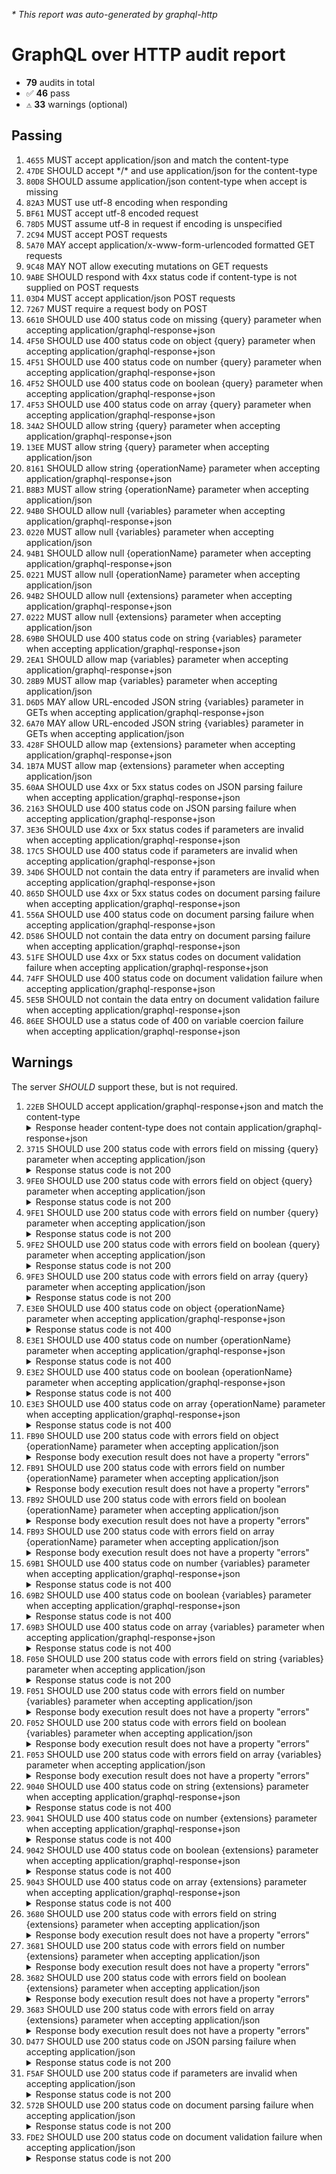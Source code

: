 <i>* This report was auto-generated by graphql-http</i>

<h1>GraphQL over HTTP audit report</h1>

<ul>
<li><b>79</b> audits in total</li>
<li><span style="font-family: monospace">✅</span> <b>46</b> pass</li>
<li><span style="font-family: monospace">⚠️</span> <b>33</b> warnings (optional)</li>
</ul>

<h2>Passing</h2>
<ol>
<li><code>4655</code> MUST accept application/json and match the content-type</li>
<li><code>47DE</code> SHOULD accept */* and use application/json for the content-type</li>
<li><code>80D8</code> SHOULD assume application/json content-type when accept is missing</li>
<li><code>82A3</code> MUST use utf-8 encoding when responding</li>
<li><code>BF61</code> MUST accept utf-8 encoded request</li>
<li><code>78D5</code> MUST assume utf-8 in request if encoding is unspecified</li>
<li><code>2C94</code> MUST accept POST requests</li>
<li><code>5A70</code> MAY accept application/x-www-form-urlencoded formatted GET requests</li>
<li><code>9C48</code> MAY NOT allow executing mutations on GET requests</li>
<li><code>9ABE</code> SHOULD respond with 4xx status code if content-type is not supplied on POST requests</li>
<li><code>03D4</code> MUST accept application/json POST requests</li>
<li><code>7267</code> MUST require a request body on POST</li>
<li><code>6610</code> SHOULD use 400 status code on missing {query} parameter when accepting application/graphql-response+json</li>
<li><code>4F50</code> SHOULD use 400 status code on object {query} parameter when accepting application/graphql-response+json</li>
<li><code>4F51</code> SHOULD use 400 status code on number {query} parameter when accepting application/graphql-response+json</li>
<li><code>4F52</code> SHOULD use 400 status code on boolean {query} parameter when accepting application/graphql-response+json</li>
<li><code>4F53</code> SHOULD use 400 status code on array {query} parameter when accepting application/graphql-response+json</li>
<li><code>34A2</code> SHOULD allow string {query} parameter when accepting application/graphql-response+json</li>
<li><code>13EE</code> MUST allow string {query} parameter when accepting application/json</li>
<li><code>8161</code> SHOULD allow string {operationName} parameter when accepting application/graphql-response+json</li>
<li><code>B8B3</code> MUST allow string {operationName} parameter when accepting application/json</li>
<li><code>94B0</code> SHOULD allow null {variables} parameter when accepting application/graphql-response+json</li>
<li><code>0220</code> MUST allow null {variables} parameter when accepting application/json</li>
<li><code>94B1</code> SHOULD allow null {operationName} parameter when accepting application/graphql-response+json</li>
<li><code>0221</code> MUST allow null {operationName} parameter when accepting application/json</li>
<li><code>94B2</code> SHOULD allow null {extensions} parameter when accepting application/graphql-response+json</li>
<li><code>0222</code> MUST allow null {extensions} parameter when accepting application/json</li>
<li><code>69B0</code> SHOULD use 400 status code on string {variables} parameter when accepting application/graphql-response+json</li>
<li><code>2EA1</code> SHOULD allow map {variables} parameter when accepting application/graphql-response+json</li>
<li><code>28B9</code> MUST allow map {variables} parameter when accepting application/json</li>
<li><code>D6D5</code> MAY allow URL-encoded JSON string {variables} parameter in GETs when accepting application/graphql-response+json</li>
<li><code>6A70</code> MAY allow URL-encoded JSON string {variables} parameter in GETs when accepting application/json</li>
<li><code>428F</code> SHOULD allow map {extensions} parameter when accepting application/graphql-response+json</li>
<li><code>1B7A</code> MUST allow map {extensions} parameter when accepting application/json</li>
<li><code>60AA</code> SHOULD use 4xx or 5xx status codes on JSON parsing failure when accepting application/graphql-response+json</li>
<li><code>2163</code> SHOULD use 400 status code on JSON parsing failure when accepting application/graphql-response+json</li>
<li><code>3E36</code> SHOULD use 4xx or 5xx status codes if parameters are invalid when accepting application/graphql-response+json</li>
<li><code>17C5</code> SHOULD use 400 status code if parameters are invalid when accepting application/graphql-response+json</li>
<li><code>34D6</code> SHOULD not contain the data entry if parameters are invalid when accepting application/graphql-response+json</li>
<li><code>865D</code> SHOULD use 4xx or 5xx status codes on document parsing failure when accepting application/graphql-response+json</li>
<li><code>556A</code> SHOULD use 400 status code on document parsing failure when accepting application/graphql-response+json</li>
<li><code>D586</code> SHOULD not contain the data entry on document parsing failure when accepting application/graphql-response+json</li>
<li><code>51FE</code> SHOULD use 4xx or 5xx status codes on document validation failure when accepting application/graphql-response+json</li>
<li><code>74FF</code> SHOULD use 400 status code on document validation failure when accepting application/graphql-response+json</li>
<li><code>5E5B</code> SHOULD not contain the data entry on document validation failure when accepting application/graphql-response+json</li>
<li><code>86EE</code> SHOULD use a status code of 400 on variable coercion failure when accepting application/graphql-response+json</li>
</ol>

<h2>Warnings</h2>
The server <i>SHOULD</i> support these, but is not required.
<ol>
<li><code>22EB</code> SHOULD accept application/graphql-response+json and match the content-type
<details>
<summary>Response header content-type does not contain application/graphql-response+json</summary>
<pre><code class="lang-json">{
  "statusText": "OK",
  "status": 200,
  "headers": {
    "x-powered-by": "Express",
    "etag": "W/\"1f-yOwhVHjWKeagyuteVuktj+6mcMg\"",
    "date": "<timestamp>",
    "content-type": "application/json; charset=utf-8",
    "content-length": "31",
    "connection": "close"
  },
  "body": {
    "data": {
      "__typename": "Query"
    }
  }
}
</code></pre>
</details>
</li>
<li><code>3715</code> SHOULD use 200 status code with errors field on missing {query} parameter when accepting application/json
<details>
<summary>Response status code is not 200</summary>
<pre><code class="lang-json">{
  "statusText": "Bad Request",
  "status": 400,
  "headers": {
    "x-powered-by": "Express",
    "etag": "W/\"35-rkfaW07yp80JIwkYI6hoaXIO3bI\"",
    "date": "<timestamp>",
    "content-type": "application/json; charset=utf-8",
    "content-length": "53",
    "connection": "close"
  },
  "body": {
    "errors": [
      {
        "message": "Must provide query string."
      }
    ]
  }
}
</code></pre>
</details>
</li>
<li><code>9FE0</code> SHOULD use 200 status code with errors field on object {query} parameter when accepting application/json
<details>
<summary>Response status code is not 200</summary>
<pre><code class="lang-json">{
  "statusText": "Bad Request",
  "status": 400,
  "headers": {
    "x-powered-by": "Express",
    "etag": "W/\"35-rkfaW07yp80JIwkYI6hoaXIO3bI\"",
    "date": "<timestamp>",
    "content-type": "application/json; charset=utf-8",
    "content-length": "53",
    "connection": "close"
  },
  "body": {
    "errors": [
      {
        "message": "Must provide query string."
      }
    ]
  }
}
</code></pre>
</details>
</li>
<li><code>9FE1</code> SHOULD use 200 status code with errors field on number {query} parameter when accepting application/json
<details>
<summary>Response status code is not 200</summary>
<pre><code class="lang-json">{
  "statusText": "Bad Request",
  "status": 400,
  "headers": {
    "x-powered-by": "Express",
    "etag": "W/\"35-rkfaW07yp80JIwkYI6hoaXIO3bI\"",
    "date": "<timestamp>",
    "content-type": "application/json; charset=utf-8",
    "content-length": "53",
    "connection": "close"
  },
  "body": {
    "errors": [
      {
        "message": "Must provide query string."
      }
    ]
  }
}
</code></pre>
</details>
</li>
<li><code>9FE2</code> SHOULD use 200 status code with errors field on boolean {query} parameter when accepting application/json
<details>
<summary>Response status code is not 200</summary>
<pre><code class="lang-json">{
  "statusText": "Bad Request",
  "status": 400,
  "headers": {
    "x-powered-by": "Express",
    "etag": "W/\"35-rkfaW07yp80JIwkYI6hoaXIO3bI\"",
    "date": "<timestamp>",
    "content-type": "application/json; charset=utf-8",
    "content-length": "53",
    "connection": "close"
  },
  "body": {
    "errors": [
      {
        "message": "Must provide query string."
      }
    ]
  }
}
</code></pre>
</details>
</li>
<li><code>9FE3</code> SHOULD use 200 status code with errors field on array {query} parameter when accepting application/json
<details>
<summary>Response status code is not 200</summary>
<pre><code class="lang-json">{
  "statusText": "Bad Request",
  "status": 400,
  "headers": {
    "x-powered-by": "Express",
    "etag": "W/\"35-rkfaW07yp80JIwkYI6hoaXIO3bI\"",
    "date": "<timestamp>",
    "content-type": "application/json; charset=utf-8",
    "content-length": "53",
    "connection": "close"
  },
  "body": {
    "errors": [
      {
        "message": "Must provide query string."
      }
    ]
  }
}
</code></pre>
</details>
</li>
<li><code>E3E0</code> SHOULD use 400 status code on object {operationName} parameter when accepting application/graphql-response+json
<details>
<summary>Response status code is not 400</summary>
<pre><code class="lang-json">{
  "statusText": "OK",
  "status": 200,
  "headers": {
    "x-powered-by": "Express",
    "etag": "W/\"1f-yOwhVHjWKeagyuteVuktj+6mcMg\"",
    "date": "<timestamp>",
    "content-type": "application/json; charset=utf-8",
    "content-length": "31",
    "connection": "close"
  },
  "body": {
    "data": {
      "__typename": "Query"
    }
  }
}
</code></pre>
</details>
</li>
<li><code>E3E1</code> SHOULD use 400 status code on number {operationName} parameter when accepting application/graphql-response+json
<details>
<summary>Response status code is not 400</summary>
<pre><code class="lang-json">{
  "statusText": "OK",
  "status": 200,
  "headers": {
    "x-powered-by": "Express",
    "etag": "W/\"1f-yOwhVHjWKeagyuteVuktj+6mcMg\"",
    "date": "<timestamp>",
    "content-type": "application/json; charset=utf-8",
    "content-length": "31",
    "connection": "close"
  },
  "body": {
    "data": {
      "__typename": "Query"
    }
  }
}
</code></pre>
</details>
</li>
<li><code>E3E2</code> SHOULD use 400 status code on boolean {operationName} parameter when accepting application/graphql-response+json
<details>
<summary>Response status code is not 400</summary>
<pre><code class="lang-json">{
  "statusText": "OK",
  "status": 200,
  "headers": {
    "x-powered-by": "Express",
    "etag": "W/\"1f-yOwhVHjWKeagyuteVuktj+6mcMg\"",
    "date": "<timestamp>",
    "content-type": "application/json; charset=utf-8",
    "content-length": "31",
    "connection": "close"
  },
  "body": {
    "data": {
      "__typename": "Query"
    }
  }
}
</code></pre>
</details>
</li>
<li><code>E3E3</code> SHOULD use 400 status code on array {operationName} parameter when accepting application/graphql-response+json
<details>
<summary>Response status code is not 400</summary>
<pre><code class="lang-json">{
  "statusText": "OK",
  "status": 200,
  "headers": {
    "x-powered-by": "Express",
    "etag": "W/\"1f-yOwhVHjWKeagyuteVuktj+6mcMg\"",
    "date": "<timestamp>",
    "content-type": "application/json; charset=utf-8",
    "content-length": "31",
    "connection": "close"
  },
  "body": {
    "data": {
      "__typename": "Query"
    }
  }
}
</code></pre>
</details>
</li>
<li><code>FB90</code> SHOULD use 200 status code with errors field on object {operationName} parameter when accepting application/json
<details>
<summary>Response body execution result does not have a property "errors"</summary>
<pre><code class="lang-json">{
  "statusText": "OK",
  "status": 200,
  "headers": {
    "x-powered-by": "Express",
    "etag": "W/\"1f-yOwhVHjWKeagyuteVuktj+6mcMg\"",
    "date": "<timestamp>",
    "content-type": "application/json; charset=utf-8",
    "content-length": "31",
    "connection": "close"
  },
  "body": {
    "data": {
      "__typename": "Query"
    }
  }
}
</code></pre>
</details>
</li>
<li><code>FB91</code> SHOULD use 200 status code with errors field on number {operationName} parameter when accepting application/json
<details>
<summary>Response body execution result does not have a property "errors"</summary>
<pre><code class="lang-json">{
  "statusText": "OK",
  "status": 200,
  "headers": {
    "x-powered-by": "Express",
    "etag": "W/\"1f-yOwhVHjWKeagyuteVuktj+6mcMg\"",
    "date": "<timestamp>",
    "content-type": "application/json; charset=utf-8",
    "content-length": "31",
    "connection": "close"
  },
  "body": {
    "data": {
      "__typename": "Query"
    }
  }
}
</code></pre>
</details>
</li>
<li><code>FB92</code> SHOULD use 200 status code with errors field on boolean {operationName} parameter when accepting application/json
<details>
<summary>Response body execution result does not have a property "errors"</summary>
<pre><code class="lang-json">{
  "statusText": "OK",
  "status": 200,
  "headers": {
    "x-powered-by": "Express",
    "etag": "W/\"1f-yOwhVHjWKeagyuteVuktj+6mcMg\"",
    "date": "<timestamp>",
    "content-type": "application/json; charset=utf-8",
    "content-length": "31",
    "connection": "close"
  },
  "body": {
    "data": {
      "__typename": "Query"
    }
  }
}
</code></pre>
</details>
</li>
<li><code>FB93</code> SHOULD use 200 status code with errors field on array {operationName} parameter when accepting application/json
<details>
<summary>Response body execution result does not have a property "errors"</summary>
<pre><code class="lang-json">{
  "statusText": "OK",
  "status": 200,
  "headers": {
    "x-powered-by": "Express",
    "etag": "W/\"1f-yOwhVHjWKeagyuteVuktj+6mcMg\"",
    "date": "<timestamp>",
    "content-type": "application/json; charset=utf-8",
    "content-length": "31",
    "connection": "close"
  },
  "body": {
    "data": {
      "__typename": "Query"
    }
  }
}
</code></pre>
</details>
</li>
<li><code>69B1</code> SHOULD use 400 status code on number {variables} parameter when accepting application/graphql-response+json
<details>
<summary>Response status code is not 400</summary>
<pre><code class="lang-json">{
  "statusText": "OK",
  "status": 200,
  "headers": {
    "x-powered-by": "Express",
    "etag": "W/\"1f-yOwhVHjWKeagyuteVuktj+6mcMg\"",
    "date": "<timestamp>",
    "content-type": "application/json; charset=utf-8",
    "content-length": "31",
    "connection": "close"
  },
  "body": {
    "data": {
      "__typename": "Query"
    }
  }
}
</code></pre>
</details>
</li>
<li><code>69B2</code> SHOULD use 400 status code on boolean {variables} parameter when accepting application/graphql-response+json
<details>
<summary>Response status code is not 400</summary>
<pre><code class="lang-json">{
  "statusText": "OK",
  "status": 200,
  "headers": {
    "x-powered-by": "Express",
    "etag": "W/\"1f-yOwhVHjWKeagyuteVuktj+6mcMg\"",
    "date": "<timestamp>",
    "content-type": "application/json; charset=utf-8",
    "content-length": "31",
    "connection": "close"
  },
  "body": {
    "data": {
      "__typename": "Query"
    }
  }
}
</code></pre>
</details>
</li>
<li><code>69B3</code> SHOULD use 400 status code on array {variables} parameter when accepting application/graphql-response+json
<details>
<summary>Response status code is not 400</summary>
<pre><code class="lang-json">{
  "statusText": "OK",
  "status": 200,
  "headers": {
    "x-powered-by": "Express",
    "etag": "W/\"1f-yOwhVHjWKeagyuteVuktj+6mcMg\"",
    "date": "<timestamp>",
    "content-type": "application/json; charset=utf-8",
    "content-length": "31",
    "connection": "close"
  },
  "body": {
    "data": {
      "__typename": "Query"
    }
  }
}
</code></pre>
</details>
</li>
<li><code>F050</code> SHOULD use 200 status code with errors field on string {variables} parameter when accepting application/json
<details>
<summary>Response status code is not 200</summary>
<pre><code class="lang-json">{
  "statusText": "Bad Request",
  "status": 400,
  "headers": {
    "x-powered-by": "Express",
    "etag": "W/\"36-+LiPix1LCLv9gfzrc5wfPL4GHbM\"",
    "date": "<timestamp>",
    "content-type": "application/json; charset=utf-8",
    "content-length": "54",
    "connection": "close"
  },
  "body": {
    "errors": [
      {
        "message": "Variables are invalid JSON."
      }
    ]
  }
}
</code></pre>
</details>
</li>
<li><code>F051</code> SHOULD use 200 status code with errors field on number {variables} parameter when accepting application/json
<details>
<summary>Response body execution result does not have a property "errors"</summary>
<pre><code class="lang-json">{
  "statusText": "OK",
  "status": 200,
  "headers": {
    "x-powered-by": "Express",
    "etag": "W/\"1f-yOwhVHjWKeagyuteVuktj+6mcMg\"",
    "date": "<timestamp>",
    "content-type": "application/json; charset=utf-8",
    "content-length": "31",
    "connection": "close"
  },
  "body": {
    "data": {
      "__typename": "Query"
    }
  }
}
</code></pre>
</details>
</li>
<li><code>F052</code> SHOULD use 200 status code with errors field on boolean {variables} parameter when accepting application/json
<details>
<summary>Response body execution result does not have a property "errors"</summary>
<pre><code class="lang-json">{
  "statusText": "OK",
  "status": 200,
  "headers": {
    "x-powered-by": "Express",
    "etag": "W/\"1f-yOwhVHjWKeagyuteVuktj+6mcMg\"",
    "date": "<timestamp>",
    "content-type": "application/json; charset=utf-8",
    "content-length": "31",
    "connection": "close"
  },
  "body": {
    "data": {
      "__typename": "Query"
    }
  }
}
</code></pre>
</details>
</li>
<li><code>F053</code> SHOULD use 200 status code with errors field on array {variables} parameter when accepting application/json
<details>
<summary>Response body execution result does not have a property "errors"</summary>
<pre><code class="lang-json">{
  "statusText": "OK",
  "status": 200,
  "headers": {
    "x-powered-by": "Express",
    "etag": "W/\"1f-yOwhVHjWKeagyuteVuktj+6mcMg\"",
    "date": "<timestamp>",
    "content-type": "application/json; charset=utf-8",
    "content-length": "31",
    "connection": "close"
  },
  "body": {
    "data": {
      "__typename": "Query"
    }
  }
}
</code></pre>
</details>
</li>
<li><code>9040</code> SHOULD use 400 status code on string {extensions} parameter when accepting application/graphql-response+json
<details>
<summary>Response status code is not 400</summary>
<pre><code class="lang-json">{
  "statusText": "OK",
  "status": 200,
  "headers": {
    "x-powered-by": "Express",
    "etag": "W/\"1f-yOwhVHjWKeagyuteVuktj+6mcMg\"",
    "date": "<timestamp>",
    "content-type": "application/json; charset=utf-8",
    "content-length": "31",
    "connection": "close"
  },
  "body": {
    "data": {
      "__typename": "Query"
    }
  }
}
</code></pre>
</details>
</li>
<li><code>9041</code> SHOULD use 400 status code on number {extensions} parameter when accepting application/graphql-response+json
<details>
<summary>Response status code is not 400</summary>
<pre><code class="lang-json">{
  "statusText": "OK",
  "status": 200,
  "headers": {
    "x-powered-by": "Express",
    "etag": "W/\"1f-yOwhVHjWKeagyuteVuktj+6mcMg\"",
    "date": "<timestamp>",
    "content-type": "application/json; charset=utf-8",
    "content-length": "31",
    "connection": "close"
  },
  "body": {
    "data": {
      "__typename": "Query"
    }
  }
}
</code></pre>
</details>
</li>
<li><code>9042</code> SHOULD use 400 status code on boolean {extensions} parameter when accepting application/graphql-response+json
<details>
<summary>Response status code is not 400</summary>
<pre><code class="lang-json">{
  "statusText": "OK",
  "status": 200,
  "headers": {
    "x-powered-by": "Express",
    "etag": "W/\"1f-yOwhVHjWKeagyuteVuktj+6mcMg\"",
    "date": "<timestamp>",
    "content-type": "application/json; charset=utf-8",
    "content-length": "31",
    "connection": "close"
  },
  "body": {
    "data": {
      "__typename": "Query"
    }
  }
}
</code></pre>
</details>
</li>
<li><code>9043</code> SHOULD use 400 status code on array {extensions} parameter when accepting application/graphql-response+json
<details>
<summary>Response status code is not 400</summary>
<pre><code class="lang-json">{
  "statusText": "OK",
  "status": 200,
  "headers": {
    "x-powered-by": "Express",
    "etag": "W/\"1f-yOwhVHjWKeagyuteVuktj+6mcMg\"",
    "date": "<timestamp>",
    "content-type": "application/json; charset=utf-8",
    "content-length": "31",
    "connection": "close"
  },
  "body": {
    "data": {
      "__typename": "Query"
    }
  }
}
</code></pre>
</details>
</li>
<li><code>3680</code> SHOULD use 200 status code with errors field on string {extensions} parameter when accepting application/json
<details>
<summary>Response body execution result does not have a property "errors"</summary>
<pre><code class="lang-json">{
  "statusText": "OK",
  "status": 200,
  "headers": {
    "x-powered-by": "Express",
    "etag": "W/\"1f-yOwhVHjWKeagyuteVuktj+6mcMg\"",
    "date": "<timestamp>",
    "content-type": "application/json; charset=utf-8",
    "content-length": "31",
    "connection": "close"
  },
  "body": {
    "data": {
      "__typename": "Query"
    }
  }
}
</code></pre>
</details>
</li>
<li><code>3681</code> SHOULD use 200 status code with errors field on number {extensions} parameter when accepting application/json
<details>
<summary>Response body execution result does not have a property "errors"</summary>
<pre><code class="lang-json">{
  "statusText": "OK",
  "status": 200,
  "headers": {
    "x-powered-by": "Express",
    "etag": "W/\"1f-yOwhVHjWKeagyuteVuktj+6mcMg\"",
    "date": "<timestamp>",
    "content-type": "application/json; charset=utf-8",
    "content-length": "31",
    "connection": "close"
  },
  "body": {
    "data": {
      "__typename": "Query"
    }
  }
}
</code></pre>
</details>
</li>
<li><code>3682</code> SHOULD use 200 status code with errors field on boolean {extensions} parameter when accepting application/json
<details>
<summary>Response body execution result does not have a property "errors"</summary>
<pre><code class="lang-json">{
  "statusText": "OK",
  "status": 200,
  "headers": {
    "x-powered-by": "Express",
    "etag": "W/\"1f-yOwhVHjWKeagyuteVuktj+6mcMg\"",
    "date": "<timestamp>",
    "content-type": "application/json; charset=utf-8",
    "content-length": "31",
    "connection": "close"
  },
  "body": {
    "data": {
      "__typename": "Query"
    }
  }
}
</code></pre>
</details>
</li>
<li><code>3683</code> SHOULD use 200 status code with errors field on array {extensions} parameter when accepting application/json
<details>
<summary>Response body execution result does not have a property "errors"</summary>
<pre><code class="lang-json">{
  "statusText": "OK",
  "status": 200,
  "headers": {
    "x-powered-by": "Express",
    "etag": "W/\"1f-yOwhVHjWKeagyuteVuktj+6mcMg\"",
    "date": "<timestamp>",
    "content-type": "application/json; charset=utf-8",
    "content-length": "31",
    "connection": "close"
  },
  "body": {
    "data": {
      "__typename": "Query"
    }
  }
}
</code></pre>
</details>
</li>
<li><code>D477</code> SHOULD use 200 status code on JSON parsing failure when accepting application/json
<details>
<summary>Response status code is not 200</summary>
<pre><code class="lang-json">{
  "statusText": "Bad Request",
  "status": 400,
  "headers": {
    "x-powered-by": "Express",
    "etag": "W/\"37-xijHDWdp/snSS4p0BKd+UCmvfYk\"",
    "date": "<timestamp>",
    "content-type": "application/json; charset=utf-8",
    "content-length": "55",
    "connection": "close"
  },
  "body": {
    "errors": [
      {
        "message": "POST body sent invalid JSON."
      }
    ]
  }
}
</code></pre>
</details>
</li>
<li><code>F5AF</code> SHOULD use 200 status code if parameters are invalid when accepting application/json
<details>
<summary>Response status code is not 200</summary>
<pre><code class="lang-json">{
  "statusText": "Bad Request",
  "status": 400,
  "headers": {
    "x-powered-by": "Express",
    "etag": "W/\"35-rkfaW07yp80JIwkYI6hoaXIO3bI\"",
    "date": "<timestamp>",
    "content-type": "application/json; charset=utf-8",
    "content-length": "53",
    "connection": "close"
  },
  "body": {
    "errors": [
      {
        "message": "Must provide query string."
      }
    ]
  }
}
</code></pre>
</details>
</li>
<li><code>572B</code> SHOULD use 200 status code on document parsing failure when accepting application/json
<details>
<summary>Response status code is not 200</summary>
<pre><code class="lang-json">{
  "statusText": "Bad Request",
  "status": 400,
  "headers": {
    "x-powered-by": "Express",
    "etag": "W/\"68-Xc/MwYKGMF54XYivaA3tsxvGHZM\"",
    "date": "<timestamp>",
    "content-type": "application/json; charset=utf-8",
    "content-length": "104",
    "connection": "close"
  },
  "body": {
    "errors": [
      {
        "message": "Syntax Error: Expected Name, found <EOF>.",
        "locations": [
          {
            "line": 1,
            "column": 2
          }
        ]
      }
    ]
  }
}
</code></pre>
</details>
</li>
<li><code>FDE2</code> SHOULD use 200 status code on document validation failure when accepting application/json
<details>
<summary>Response status code is not 200</summary>
<pre><code class="lang-json">{
  "statusText": "Bad Request",
  "status": 400,
  "headers": {
    "x-powered-by": "Express",
    "etag": "W/\"7b-vh2QJW5nlT/MclH/TbhHlNDXWZE\"",
    "date": "<timestamp>",
    "content-type": "application/json; charset=utf-8",
    "content-length": "123",
    "connection": "close"
  },
  "body": {
    "errors": [
      {
        "message": "Syntax Error: Invalid number, expected digit but got: \"f\".",
        "locations": [
          {
            "line": 1,
            "column": 4
          }
        ]
      }
    ]
  }
}
</code></pre>
</details>
</li>
</ol>


